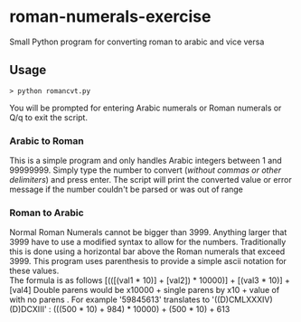 # roman-numerals-exercise
Small Python program for converting roman to arabic and vice versa

## Usage
`> python romancvt.py`

You will be prompted for entering Arabic numerals or Roman numerals or Q/q to exit the script.

### Arabic to Roman
This is a simple program and only handles Arabic integers between 1 and 99999999.  Simply type the number to convert (*without commas or other delimiters*) and press enter.
The script will print the converted value or error message if the number couldn't be parsed or was out of range
<BR>

### Roman to Arabic
Normal Roman Numerals cannot be bigger than 3999.  Anything larger that 3999 have to use a modified syntax to allow for the numbers.  Traditionally this is done using a horizontal bar above the Roman numerals that exceed 3999.  This program uses parenthesis to provide a simple ascii notation for these values.
<BR>
The formula is as follows
[(([(val1 * 10)] + [val2]) * 10000)] + [(val3 * 10)] + [val4]
Double parens would be x10000 + single parens by x10 + value of with no parens .
For example '59845613' translates to '((D)CMLXXXIV)(D)DCXIII' : (((500 * 10) + 984) * 10000) + (500 * 10) + 613
